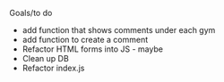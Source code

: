 Goals/to do
- add function that shows comments under each gym
- add function to create a comment
- Refactor HTML forms into JS - maybe
- Clean up DB
- Refactor index.js